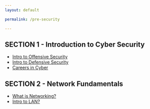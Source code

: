 ```yaml
---
layout: default

permalink: /pre-security

---
```



## SECTION 1 - Introduction to Cyber Security
- [Intro to Offensive Security](/intro-to-offensive-security)
- [Intro to Defensive Security](/intro-to-defensive-security)
- [Careers in Cyber](/careers-in-cyber)


## SECTION 2 - Network Fundamentals
- [What is Networking?](/what-is-networking)
- [Intro to LAN?](/intro_to_lan)

<!--
- [OSI Model](/OSI-Model)
- [Packets & Frames](/packets&frames)
- [Extending Your Network](/Extending-Your-Network)

### SECTION 3 - How the Web Works
- [DNS in Detail](/DNS-in-Detail)
- [HTTP in Detail](/HTTP-in-Detail)
- [How Websites Work](/How-Websites-Work)
- [Putting it all together](/Putting-it-all-together)


### SECTION 4
- [Linux Fundamentals Part 1](/Linux-Fundamentals-Part-1)
- [Linux Fundamentals Part 2](/Linux-Fundamentals-Part-2)
- [Linux Fundamentals Part 3](/Linux-Fundamentals-Part-3)

### SECTION 5
- [Windows Fundamentals 1](/Windows-Fundamentals-1)
- [Windows Fundamentals 2](/Windows-Fundamentals-2)
- [Windows Fundamentals 3](/Windows-Fundamentals-3)
-->
